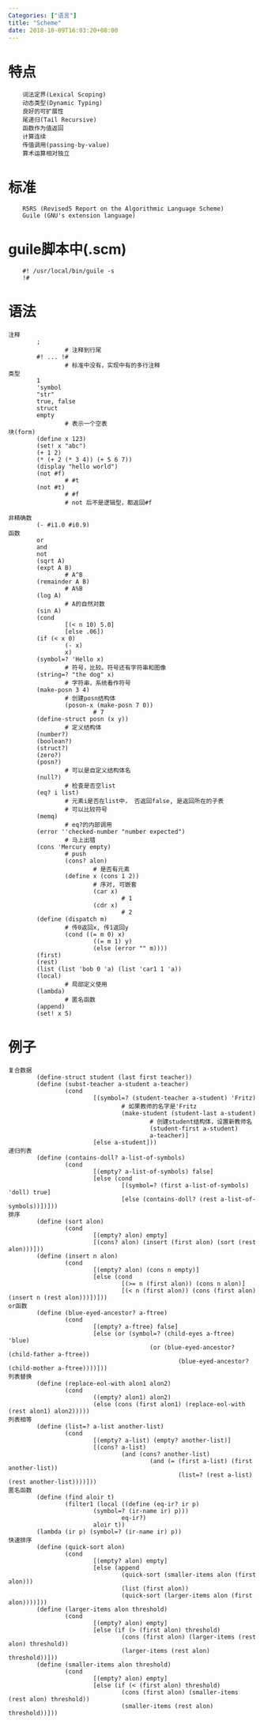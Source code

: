 ```yaml
---
Categories: ["语言"]
title: "Scheme"
date: 2018-10-09T16:03:20+08:00
---
```


# 特点
        词法定界(Lexical Scoping)
        动态类型(Dynamic Typing)
        良好的可扩展性
        尾递归(Tail Recursive)
        函数作为值返回
        计算连续
        传值调用(passing-by-value)
        算术运算相对独立
# 标准
        R5RS (Revised5 Report on the Algorithmic Language Scheme)
        Guile (GNU's extension language)
# guile脚本中(.scm)
        #! /usr/local/bin/guile -s
        !#

# 语法
    注释
            ;
                    # 注释到行尾
            #! ... !#
                    # 标准中没有，实现中有的多行注释
    类型
            1
            'symbol
            "str"
            true, false
            struct
            empty
                    # 表示一个空表
    块(form)
            (define x 123)
            (set! x "abc")
            (+ 1 2)
            (* (+ 2 (* 3 4)) (+ 5 6 7))
            (display "hello world")
            (not #f)
                    # #t
            (not #t)
                    # #f
                    # not 后不是逻辑型，都返回#f

    非精确数
            (- #i1.0 #i0.9)
    函数
            or
            and
            not
            (sqrt A)
            (expt A B)
                    # A^B
            (remainder A B)
                    # A%B
            (log A)
                    # A的自然对数
            (sin A)
            (cond
                    [(< n 10) 5.0]
                    [else .06])
            (if (< x 0)
                    (- x)
                    x)
            (symbol=? 'Hello x)
                    # 符号，比较。符号还有字符串和图像
            (string=? "the dog" x)
                    # 字符串，系统看作符号
            (make-posn 3 4)
                    # 创建posn结构体
                    (poson-x (make-posn 7 0))
                            # 7
            (define-struct posn (x y))
                    # 定义结构体
            (number?)
            (boolean?)
            (struct?)
            (zero?)
            (posn?)
                    # 可以是自定义结构体名
            (null?)
                    # 检查是否空list
            (eq? i list)
                    # 元素i是否在list中， 否返回false, 是返回所在的子表
                    # 可以比较符号
            (memq)
                    # eq?的内部调用
            (error ''checked-number "number expected")
                    # 马上出错
            (cons 'Mercury empty)
                    # push
                    (cons? alon)
                            # 是否有元素
                    (define x (cons 1 2))
                            # 序对, 可嵌套
                            (car x)
                                    # 1
                            (cdr x)
                                    # 2
            (define (dispatch m)
                    # 传0返回x, 传1返回y
                    (cond ((= m 0) x)
                            ((= m 1) y)
                            (else (error "" m))))
            (first)
            (rest)
            (list (list 'bob 0 'a) (list 'car1 1 'a))
            (local)
                    # 局部定义使用
            (lambda)
                    # 匿名函数
            (append)
            (set! x 5)
# 例子
    复合数据
            (define-struct student (last first teacher))
            (define (subst-teacher a-student a-teacher)
                    (cond
                            [(symbol=? (student-teacher a-student) 'Fritz)
                                    # 如果教师的名字是'Fritz
                                    (make-student (student-last a-student)
                                            # 创建student结构体，设置新教师名
                                            (student-first a-student)
                                            a-teacher)]
                            [else a-student]))
    递归列表
            (define (contains-doll? a-list-of-symbols)
                    (cond 
                            [(empty? a-list-of-symbols) false]
                            [else (cond
                                    [(symbol=? (first a-list-of-symbols) 'doll) true]
                                    [else (contains-doll? (rest a-list-of-symbols))])]))
    排序
            (define (sort alon)
                    (cond
                            [(empty? alon) empty]
                            [(cons? alon) (insert (first alon) (sort (rest alon)))]))
            (define (insert n alon)
                    (cond
                            [(empty? alon) (cons n empty)]
                            [else (cond
                                    [(>= n (first alon)) (cons n alon)]
                                    [(< n (first alon)) (cons (first alon) (insert n (rest alon)))])]))
    or函数
            (define (blue-eyed-ancestor? a-ftree)
                    (cond
                            [(empty? a-ftree) false]
                            [else (or (symbol=? (child-eyes a-ftree) 'blue)
                                            (or (blue-eyed-ancestor? (child-father a-ftree))
                                                    (blue-eyed-ancestor? (child-mother a-ftree))))]))
    列表替换
            (define (replace-eol-with alon1 alon2)
                    (cond
                            ((empty? alon1) alon2)
                            (else (cons (first alon1) (replace-eol-with (rest alon1) alon2)))))
    列表相等
            (define (list=? a-list another-list)
                    (cond
                            [(empty? a-list) (empty? another-list)]
                            [(cons? a-list)
                                    (and (cons? another-list)
                                            (and (= (first a-list) (first another-list))
                                                    (list=? (rest a-list) (rest another-list))))]))
    匿名函数
            (define (find aloir t)
                    (filter1 (local ((define (eq-ir? ir p)
                            (symbol=? (ir-name ir) p)))
                                    eq-ir?)
                            aloir t))
            (lambda (ir p) (symbol=? (ir-name ir) p))
    快速排序
            (define (quick-sort alon)
                    (cond
                            [(empty? alon) empty]
                            [else (append
                                    (quick-sort (smaller-items alon (first alon)))
                                    (list (first alon))
                                    (quick-sort (larger-items alon (first alon))))]))
            (define (larger-items alon threshold)
                    (cond
                            [(empty? alon) empty]
                            [else (if (> (first alon) threshold)
                                    (cons (first alon) (larger-items (rest alon) threshold))
                                    (larger-items (rest alon) threshold))]))
            (define (smaller-items alon threshold)
                    (cond
                            [(empty? alon) empty]
                            [else (if (< (first alon) threshold)
                                    (cons (first alon) (smaller-items (rest alon) threshold))
                                    (smaller-items (rest alon) threshold))]))